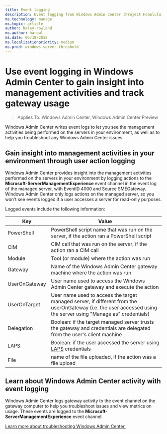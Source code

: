 ```yaml
---
title: Event logging
description: Event logging from Windows Admin Center (Project Honolulu)
ms.technology: manage
ms.topic: article
author: haley-rowland
ms.author: harowl
ms.date: 06/18/2018
ms.localizationpriority: medium
ms.prod: windows-server-threshold
---
```


# Use event logging in Windows Admin Center to gain insight into management activities and track gateway usage

>Applies To: Windows Admin Center, Windows Admin Center Preview

Windows Admin Center writes event logs to let you see the management activities being performed on the servers in your environment, as well as to help you troubleshoot any Windows Admin Center issues.

## Gain insight into management activities in your environment through user action logging

Windows Admin Center provides insight into the management activities performed on the servers in your environment by logging actions to the **Microsoft-ServerManagementExperience** event channel in the event log of the managed server, with EventID 4000 and Source SMEGateway. Windows Admin Center only logs actions on the managed server, so you won't see events logged if a user accesses a server for read-only purposes.

Logged events include the following information:

| Key           | Value                                                                                              |
|---------------|----------------------------------------------------------------------------------------------------|
| PowerShell    | PowerShell script name that was run on the server, if the action ran a PowerShell script |
| CIM           | CIM call that was run on the server, if the action ran a CIM call                        |
| Module        | Tool (or module) where the action was run                                                     |
| Gateway       | Name of the Windows Admin Center gateway machine where the action was run                     |
| UserOnGateway | User name used to access the Windows Admin Center gateway and execute the action                    |
| UserOnTarget  | User name used to access the target managed server, if different from the userOnGateway (i.e. the user accessed using the server using "Manage as" credentials) |
| Delegation    | Boolean: if the target managed server trusts the gateway and credentials are delegated from the user's client machine             |
| LAPS          | Boolean: if the user accessed the server using [LAPS](https://technet.microsoft.com/mt227395.aspx) credentials                          |
| File          | name of the file uploaded, if the action was a file upload                                |

## Learn about Windows Admin Center activity with event logging

Windows Admin Center logs gateway activity to the event channel on the gateway computer to help you troubleshoot issues and view metrics on usage. These events are logged to the **Microsoft-ServerManagementExperience** event channel.

[Learn more about troubleshooting Windows Admin Center.](troubleshooting.md)
